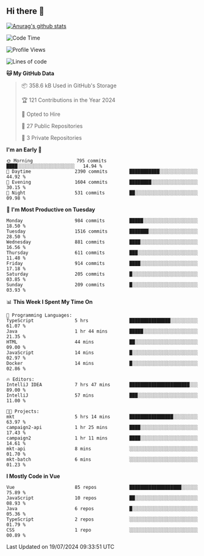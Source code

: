 ## Hi there 👋

[![Anurag's github stats](https://github-readme-stats.vercel.app/api?username=Songwonseok)](https://github.com/anuraghazra/github-readme-stats)



<!--START_SECTION:waka-->
![Code Time](http://img.shields.io/badge/Code%20Time-2%2C927%20hrs-blue)

![Profile Views](http://img.shields.io/badge/Profile%20Views-0-blue)

![Lines of code](https://img.shields.io/badge/From%20Hello%20World%20I%27ve%20Written-34.8%20million%20lines%20of%20code-blue)

**🐱 My GitHub Data** 

> 📦 358.6 kB Used in GitHub's Storage 
 > 
> 🏆 121 Contributions in the Year 2024
 > 
> 💼 Opted to Hire
 > 
> 📜 27 Public Repositories 
 > 
> 🔑 3 Private Repositories 
 > 
**I'm an Early 🐤** 

```text
🌞 Morning                795 commits         ████░░░░░░░░░░░░░░░░░░░░░   14.94 % 
🌆 Daytime                2390 commits        ███████████░░░░░░░░░░░░░░   44.92 % 
🌃 Evening                1604 commits        ████████░░░░░░░░░░░░░░░░░   30.15 % 
🌙 Night                  531 commits         ██░░░░░░░░░░░░░░░░░░░░░░░   09.98 % 
```
📅 **I'm Most Productive on Tuesday** 

```text
Monday                   984 commits         █████░░░░░░░░░░░░░░░░░░░░   18.50 % 
Tuesday                  1516 commits        ███████░░░░░░░░░░░░░░░░░░   28.50 % 
Wednesday                881 commits         ████░░░░░░░░░░░░░░░░░░░░░   16.56 % 
Thursday                 611 commits         ███░░░░░░░░░░░░░░░░░░░░░░   11.48 % 
Friday                   914 commits         ████░░░░░░░░░░░░░░░░░░░░░   17.18 % 
Saturday                 205 commits         █░░░░░░░░░░░░░░░░░░░░░░░░   03.85 % 
Sunday                   209 commits         █░░░░░░░░░░░░░░░░░░░░░░░░   03.93 % 
```


📊 **This Week I Spent My Time On** 

```text
💬 Programming Languages: 
TypeScript               5 hrs               ███████████████░░░░░░░░░░   61.07 % 
Java                     1 hr 44 mins        █████░░░░░░░░░░░░░░░░░░░░   21.35 % 
HTML                     44 mins             ██░░░░░░░░░░░░░░░░░░░░░░░   09.00 % 
JavaScript               14 mins             █░░░░░░░░░░░░░░░░░░░░░░░░   02.97 % 
Docker                   14 mins             █░░░░░░░░░░░░░░░░░░░░░░░░   02.86 % 

🔥 Editors: 
IntelliJ IDEA            7 hrs 47 mins       ██████████████████████░░░   89.00 % 
IntelliJ                 57 mins             ███░░░░░░░░░░░░░░░░░░░░░░   11.00 % 

🐱‍💻 Projects: 
mkt                      5 hrs 14 mins       ████████████████░░░░░░░░░   63.97 % 
campaign2-api            1 hr 25 mins        ████░░░░░░░░░░░░░░░░░░░░░   17.43 % 
campaign2                1 hr 11 mins        ████░░░░░░░░░░░░░░░░░░░░░   14.61 % 
mkt-api                  8 mins              ░░░░░░░░░░░░░░░░░░░░░░░░░   01.70 % 
mkt-batch                6 mins              ░░░░░░░░░░░░░░░░░░░░░░░░░   01.23 % 
```

**I Mostly Code in Vue** 

```text
Vue                      85 repos            ███████████████████░░░░░░   75.89 % 
JavaScript               10 repos            ██░░░░░░░░░░░░░░░░░░░░░░░   08.93 % 
Java                     6 repos             █░░░░░░░░░░░░░░░░░░░░░░░░   05.36 % 
TypeScript               2 repos             ░░░░░░░░░░░░░░░░░░░░░░░░░   01.79 % 
CSS                      1 repo              ░░░░░░░░░░░░░░░░░░░░░░░░░   00.89 % 
```




 Last Updated on 19/07/2024 09:33:51 UTC
<!--END_SECTION:waka-->
